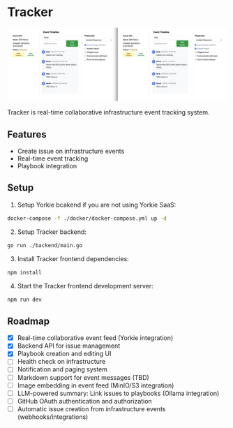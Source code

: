 # Tracker

![Showcase](./image/showcase.png)

Tracker is real-time collaborative infrastructure event tracking system.

## Features

- Create issue on infrastructure events
- Real-time event tracking
- Playbook integration

## Setup

1. Setup Yorkie bcakend if you are not using Yorkie SaaS:

```bash
docker-compose -f ./docker/docker-compose.yml up -d
```

2. Setup Tracker backend:

```bash
go run ./backend/main.go
```

3. Install Tracker frontend dependencies:
 
```bash
npm install
```

4. Start the Tracker frontend development server:

```bash
npm run dev
```

## Roadmap

- [x] Real-time collaborative event feed (Yorkie integration)
- [x] Backend API for issue management
- [x] Playbook creation and editing UI
- [ ] Health check on infrastructure
- [ ] Notification and paging system
- [ ] Markdown support for event messages (TBD)
- [ ] Image embedding in event feed (MinIO/S3 integration)
- [ ] LLM-powered summary: Link issues to playbooks (Ollama integration)
- [ ] GitHub OAuth authentication and authorization
- [ ] Automatic issue creation from infrastructure events (webhooks/integrations)
